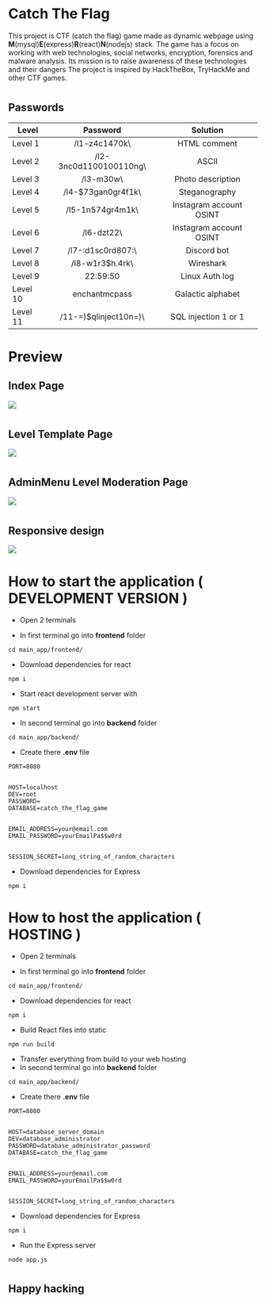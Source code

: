 # Catch The Flag

This project is CTF (catch the flag) game made as dynamic webpage using **M**(mysql)**E**(express)**R**(react)**N**(nodejs) stack. The game has a focus on working with web technologies, social networks, encryption, forensics and malware analysis. Its mission is to raise awareness of these technologies and their dangers The project is inspired by HackTheBox, TryHackMe and other CTF games.
#


## Passwords
| Level            | Password                   |Solution
| -------------    |:-------------:             |:-------------:       
| Level  1         | /l1-z4c1470k\              | HTML comment  
| Level  2         | /l2-3nc0d1100100110ng\     | ASCII | HEX | BINARY  
| Level  3         | /l3-m30w\                  | Photo description
| Level  4         | /l4-$73gan0gr4f1k\         | Steganography  
| Level  5         | /l5-1n574gr4m1k\           | Instagram account OSINT   
| Level  6         | /l6-dzt22\                 | Instagram account OSINT
| Level  7         | /l7-:d1sc0rd807:\          | Discord bot
| Level  8         | /l8-w1r3$h.4rk\            | Wireshark
| Level  9         | 22:59:50                   | Linux Auth log
| Level  10        | enchantmcpass              | Galactic alphabet
| Level  11        | /11-=)$qlinject10n=)\      | SQL injection 1 or 1


# Preview

## Index Page
<img src="visuals_for_github/index.png">

#

## Level Template Page
<img src="visuals_for_github/level.png">

#

## AdminMenu Level Moderation Page
<img src="visuals_for_github/adminLevel.png">

#

## Responsive design
<img src="visuals_for_github/responsive.png">

#

# How to start the application ( DEVELOPMENT VERSION )
* Open 2 terminals


* In first terminal go into **frontend** folder
```
cd main_app/frontend/
```
* Download dependencies for react
```
npm i
```
* Start react development server with
```
npm start
```
* In second terminal go into **backend** folder
```
cd main_app/backend/
```
* Create there **.env** file 
```
PORT=8080


HOST=localhost
DEV=root
PASSWORD=
DATABASE=catch_the_flag_game


EMAIL_ADDRESS=your@email.com
EMAIL_PASSWORD=yourEmailPa$$w0rd


SESSION_SECRET=long_string_of_random_characters
```
* Download dependencies for Express
```
npm i
```

# How to host the application ( HOSTING )
* Open 2 terminals


* In first terminal go into **frontend** folder
```
cd main_app/frontend/
```
* Download dependencies for react
```
npm i
```
* Build React files into static
```
npm run build
```
* Transfer everything from build to your web hosting
* In second terminal go into **backend** folder
```
cd main_app/backend/
```
* Create there **.env** file 
```
PORT=8080


HOST=database_server_domain
DEV=database_administrator
PASSWORD=database_administrator_password
DATABASE=catch_the_flag_game


EMAIL_ADDRESS=your@email.com
EMAIL_PASSWORD=yourEmailPa$$w0rd


SESSION_SECRET=long_string_of_random_characters
```
* Download dependencies for Express
```
npm i
```
* Run the Express server
```
node app.js
```

#
#
#

## Happy hacking
